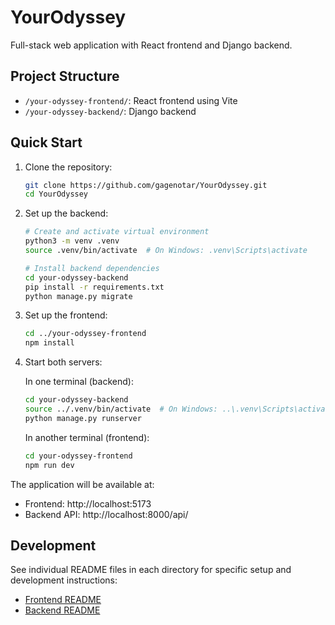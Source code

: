 # YourOdyssey

Full-stack web application with React frontend and Django backend.

## Project Structure

- `/your-odyssey-frontend/`: React frontend using Vite
- `/your-odyssey-backend/`: Django backend

## Quick Start

1. Clone the repository:
   ```bash
   git clone https://github.com/gagenotar/YourOdyssey.git
   cd YourOdyssey
   ```

2. Set up the backend:
   ```bash
   # Create and activate virtual environment
   python3 -m venv .venv
   source .venv/bin/activate  # On Windows: .venv\Scripts\activate

   # Install backend dependencies
   cd your-odyssey-backend
   pip install -r requirements.txt
   python manage.py migrate
   ```

3. Set up the frontend:
   ```bash
   cd ../your-odyssey-frontend
   npm install
   ```

4. Start both servers:
   
   In one terminal (backend):
   ```bash
   cd your-odyssey-backend
   source ../.venv/bin/activate  # On Windows: ..\.venv\Scripts\activate
   python manage.py runserver
   ```

   In another terminal (frontend):
   ```bash
   cd your-odyssey-frontend
   npm run dev
   ```

The application will be available at:
- Frontend: http://localhost:5173
- Backend API: http://localhost:8000/api/

## Development

See individual README files in each directory for specific setup and development instructions:
- [Frontend README](your-odyssey-frontend/README.md)
- [Backend README](your-odyssey-backend/README.md)